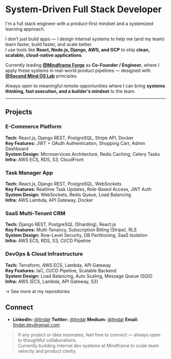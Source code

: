 # System-Driven Full Stack Developer

I'm a full stack engineer with a product-first mindset and a systemized learning approach.

I don’t just build apps — I design internal systems to help me (and my team) learn faster, build faster, and scale better.  
I use tools like **React, Node.js, Django, AWS, and GCP** to ship **clean, scalable, cloud-native applications**.

Currently leading [**@Mindframe Forge**](https://github.com/mindfforge) as **Co-Founder / Engineer**, where I apply these systems in real-world product pipelines — designed with [**@Second Mind OS Lab**](https://github.com/secondmindlab) principles.

Always open to meaningful remote opportunities where I can bring **systems thinking, fast execution, and a builder’s mindset** to the team.

---

## Projects

### E-Commerce Platform  
**Tech:** React.js, Django REST, PostgreSQL, Stripe API, Docker  
**Key Features:** JWT + OAuth Authentication, Shopping Cart, Admin Dashboard  
**System Design:** Microservices Architecture, Redis Caching, Celery Tasks  
**Infra:** AWS ECS, RDS, S3, CloudFront



### Task Manager App  
**Tech:** React.js, Django REST, PostgreSQL, WebSockets  
**Key Features:** Realtime Task Updates, Role-Based Access, JWT Auth  
**System Design:** WebSockets, Redis Queue, Load Balancing  
**Infra:** AWS Lambda, API Gateway, Docker



### SaaS Multi-Tenant CRM  
**Tech:** Django REST, PostgreSQL (Sharding), React.js  
**Key Features:** Multi-Tenancy, Subscription Billing (Stripe), RLS  
**System Design:** Row-Level Security, DB Partitioning, SaaS Isolation  
**Infra:** AWS ECS, RDS, S3, CI/CD Pipeline



### DevOps & Cloud Infrastructure  
**Tech:** Terraform, AWS ECS, Lambda, API Gateway  
**Key Features:** IaC, CI/CD Pipeline, Scalable Backend  
**System Design:** Load Balancing, Auto Scaling, Message Queue (SQS)  
**Infra:** AWS (ECS, Lambda, API Gateway, S3)



→ See more at my repositories   



## Connect

- **LinkedIn:** [@ltndat](https://www.linkedin.com/in/ltndat)  **Twitter:** [@ltndat](https://twitter.com/ltndat)  **Medium:** [@ltndat](https://medium.com/@ltndat) 
 **Email:** ltndat.dev@gmail.com

> If any project or idea resonates, feel free to connect — always open to thoughtful collaborations.   
> Currently building internal dev systems at Mindframe to scale team velocity and product clarity.
